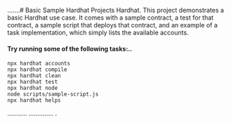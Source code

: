 .......# Basic Sample Hardhat Projects
Hardhat.
This project demonstrates a basic Hardhat use case. It comes with a sample contract, a test for that contract, a sample script that deploys that contract, and an example of a task implementation, which simply lists the available accounts.

#### Try running some of the following tasks:..
```shell
npx hardhat accounts
npx hardhat compile
npx hardhat clean
npx hardhat test
npx hardhat node
node scripts/sample-script.js
npx hardhat helps
```
...........
..............
.
